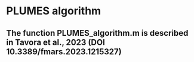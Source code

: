 # PLUMES algorithm

## The function PLUMES_algorithm.m is described in Tavora et al., 2023 (DOI 10.3389/fmars.2023.1215327)
